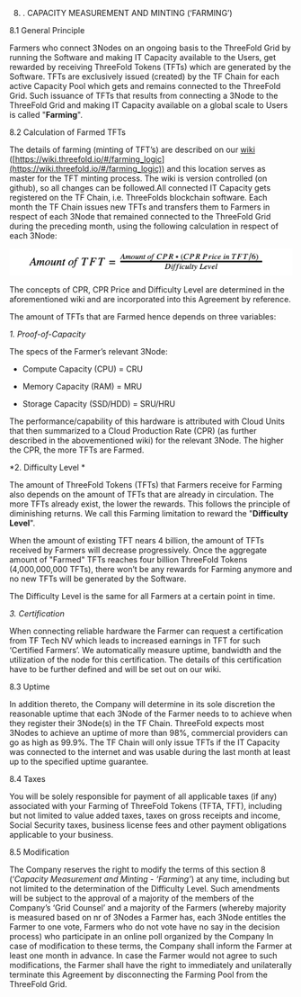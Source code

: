 8. . CAPACITY MEASUREMENT AND MINTING (‘FARMING’)

8.1 General Principle

Farmers who connect 3Nodes on an ongoing basis to the ThreeFold Grid by running the Software and making IT Capacity available to the Users, get rewarded by receiving ThreeFold Tokens (TFTs) which are generated by the Software.  TFTs are exclusively issued (created) by the TF Chain for each active Capacity Pool which gets and remains connected to the ThreeFold Grid. Such issuance of TFTs that results from connecting a 3Node to the ThreeFold Grid and making IT Capacity available on a global scale to Users is called "**Farming**". 

8.2 Calculation of Farmed TFTs

The details of farming (minting of TFT’s) are described on our [wiki](https://wiki.threefold.io/#/farming_logic) ([https://wiki.threefold.io/#/farming_logic](https://wiki.threefold.io/#/farming_logic)) and this location serves as master for the TFT minting process. The wiki is version controlled (on github), so all changes can be followed.All connected IT Capacity gets registered on the TF Chain, i.e. ThreeFolds blockchain software. Each month the TF Chain issues new TFTs and transfers them to Farmers in respect of each 3Node that remained connected to the ThreeFold Grid during the preceding month, using the following calculation in respect of each 3Node:

![farmer_tcs_minting_equation](./img/farmer_tcs_minting_equation.png)

The concepts of CPR, CPR Price and Difficulty Level are determined in the aforementioned wiki  and are incorporated into this Agreement by reference.

The amount of TFTs that are Farmed hence depends on three variables:

*1. Proof-of-Capacity*

The specs of the Farmer’s relevant 3Node:

* Compute Capacity (CPU) = CRU

* Memory Capacity (RAM) = MRU

* Storage Capacity (SSD/HDD) = SRU/HRU

The performance/capability of this hardware is attributed with Cloud Units that then summarized to a Cloud Production Rate (CPR) (as further described in the abovementioned wiki) for the relevant 3Node. The higher the CPR, the more TFTs are Farmed. 

*2. Difficulty Level *

The amount of ThreeFold Tokens (TFTs) that Farmers receive for Farming also depends on the amount of TFTs that are already in circulation. The more TFTs already exist, the lower the rewards. This follows the principle of diminishing returns. We call this Farming limitation to reward the "**Difficulty Level**".

When the amount of existing TFT nears 4 billion, the amount of TFTs received by Farmers will decrease progressively. Once the aggregate amount of "Farmed" TFTs reaches four billion ThreeFold Tokens (4,000,000,000 TFTs), there won’t be any rewards for Farming anymore and no new TFTs will be generated by the Software.

The Difficulty Level is the same for all Farmers at a certain point in time.

*3. Certification*

When connecting reliable hardware the Farmer can request a certification from TF Tech NV which leads to increased earnings in TFT for such ‘Certified Farmers’. We automatically measure uptime, bandwidth and the utilization of the node for this certification. The details of this certification have to be further defined and will be set out on our wiki.

8.3 Uptime

In addition thereto, the Company will determine in its sole discretion the reasonable uptime that each 3Node of the Farmer needs to to achieve when they register their 3Node(s) in the TF Chain. ThreeFold expects most 3Nodes to achieve an uptime of more than 98%, commercial providers can go as high as 99.9%. The TF Chain will only issue TFTs if the IT Capacity was connected to the internet and was usable during the last month at least up to the specified uptime guarantee.

8.4 Taxes

You will be solely responsible for payment of all applicable taxes (if any) associated with your Farming of ThreeFold Tokens (TFTA, TFT), including but not limited to value added taxes, taxes on gross receipts and income, Social Security taxes, business license fees and other payment obligations applicable to your business. 

8.5 Modification

The Company reserves the right to modify the terms of this section 8 (‘*Capacity Measurement and Minting - ‘Farming’*) at any time, including but not limited to the determination of the Difficulty Level. Such amendments will be subject to the approval of a majority of the members of the Company’s ‘Grid Counsel’ and a majority of the Farmers (whereby majority is measured based on nr of 3Nodes a Farmer has, each 3Node entitles the Farmer to one vote, Farmers who do not vote have no say in the decision process) who participate in an online poll organized by the Company In case of modification to these terms, the Company shall inform the Farmer at least one month in advance. In case the Farmer would not agree to such modifications, the Farmer shall have the right to immediately and unilaterally terminate this Agreement by disconnecting the Farming Pool from the ThreeFold Grid.
